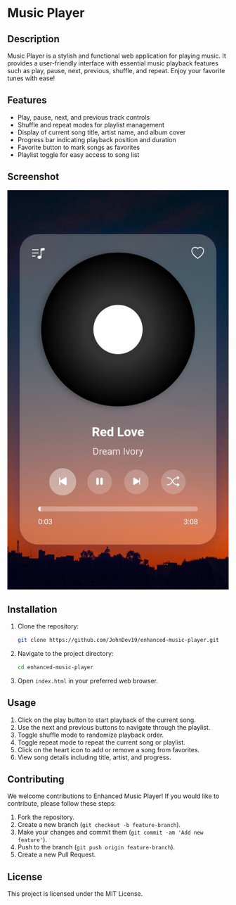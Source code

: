 # Music Player

## Description
Music Player is a stylish and functional web application for playing music. It provides a user-friendly interface with essential music playback features such as play, pause, next, previous, shuffle, and repeat. Enjoy your favorite tunes with ease!

## Features
- Play, pause, next, and previous track controls
- Shuffle and repeat modes for playlist management
- Display of current song title, artist name, and album cover
- Progress bar indicating playback position and duration
- Favorite button to mark songs as favorites
- Playlist toggle for easy access to song list

## Screenshot
![Enhanced Music Player](IMG_20240706_144221.jpg)

## Installation
1. Clone the repository:
    ```bash
    git clone https://github.com/JohnDev19/enhanced-music-player.git
    ```
2. Navigate to the project directory:
    ```bash
    cd enhanced-music-player
    ```
3. Open `index.html` in your preferred web browser.

## Usage
1. Click on the play button to start playback of the current song.
2. Use the next and previous buttons to navigate through the playlist.
3. Toggle shuffle mode to randomize playback order.
4. Toggle repeat mode to repeat the current song or playlist.
5. Click on the heart icon to add or remove a song from favorites.
6. View song details including title, artist, and progress.

## Contributing
We welcome contributions to Enhanced Music Player! If you would like to contribute, please follow these steps:
1. Fork the repository.
2. Create a new branch (`git checkout -b feature-branch`).
3. Make your changes and commit them (`git commit -am 'Add new feature'`).
4. Push to the branch (`git push origin feature-branch`).
5. Create a new Pull Request.

## License
This project is licensed under the MIT License.

